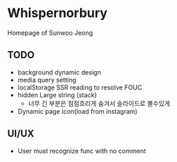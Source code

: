 # Whispernorbury
Homepage of Sunwoo Jeong

## TODO
- background dynamic design
- media query setting
- localStorage SSR reading to resolve FOUC
- hidden Large string (stack)
  - 너무 긴 부분은 점점흐리게 숨겨서 슬라이드로 볼수있게
- Dynamic page icon(load from instagram)
## UI/UX
- User must recognize func with no comment